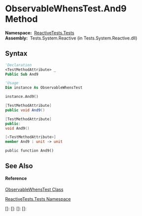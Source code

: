 # ObservableWhensTest.And9 Method

**Namespace:**  [ReactiveTests.Tests](ReactiveTests.Tests\ReactiveTests.Tests.md)  
**Assembly:**  Tests.System.Reactive (in Tests.System.Reactive.dll)

## Syntax

```vb
'Declaration
<TestMethodAttribute> _
Public Sub And9
```

```vb
'Usage
Dim instance As ObservableWhensTest

instance.And9()
```

```csharp
[TestMethodAttribute]
public void And9()
```

```c++
[TestMethodAttribute]
public:
void And9()
```

```fsharp
[<TestMethodAttribute>]
member And9 : unit -> unit 
```

```jscript
public function And9()
```

## See Also

#### Reference

[ObservableWhensTest Class](ObservableWhensTest\ObservableWhensTest.md)

[ReactiveTests.Tests Namespace](ReactiveTests.Tests\ReactiveTests.Tests.md)

[]: 
[]: 
[]: 
[]: 